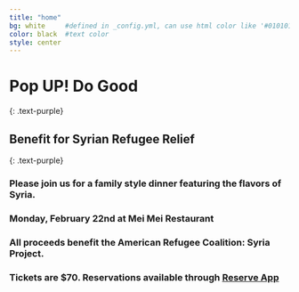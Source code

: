 ```yaml
---
title: "home"
bg: white     #defined in _config.yml, can use html color like '#010101'
color: black  #text color
style: center
---
```




# Pop UP! Do Good
{: .text-purple}

## Benefit for Syrian Refugee Relief
{: .text-purple}

<span class="fa-stack subtlecircle" style="font-size:100px; background:rgba(255,166,0,0.1)">
  <i class="fa fa-circle fa-stack-2x text-white"></i>
  <i class="fa fa-heart-o fa-stack-1x text-orange"></i>
</span>

### Please join us for a family style dinner featuring the flavors of Syria.

### Monday, February 22nd at Mei Mei Restaurant

### All proceeds benefit the American Refugee Coalition: Syria Project.

### Tickets are $70. Reservations available through [Reserve App](#tickets)
